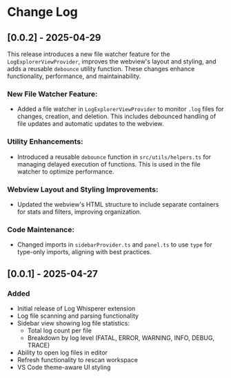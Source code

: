 # Change Log

## [0.0.2] - 2025-04-29

This release introduces a new file watcher feature for the `LogExplorerViewProvider`, improves the webview's layout and styling, and adds a reusable `debounce` utility function. These changes enhance functionality, performance, and maintainability.

### New File Watcher Feature:

- Added a file watcher in `LogExplorerViewProvider` to monitor `.log` files for changes, creation, and deletion. This includes debounced handling of file updates and automatic updates to the webview.

### Utility Enhancements:

- Introduced a reusable `debounce` function in `src/utils/helpers.ts` for managing delayed execution of functions. This is used in the file watcher to optimize performance.

### Webview Layout and Styling Improvements:

- Updated the webview's HTML structure to include separate containers for stats and filters, improving organization.

### Code Maintenance:

- Changed imports in `sidebarProvider.ts` and `panel.ts` to use `type` for type-only imports, aligning with best practices.

## [0.0.1] - 2025-04-27

### Added

- Initial release of Log Whisperer extension
- Log file scanning and parsing functionality
- Sidebar view showing log file statistics:
  - Total log count per file
  - Breakdown by log level (FATAL, ERROR, WARNING, INFO, DEBUG, TRACE)
- Ability to open log files in editor
- Refresh functionality to rescan workspace
- VS Code theme-aware UI styling
